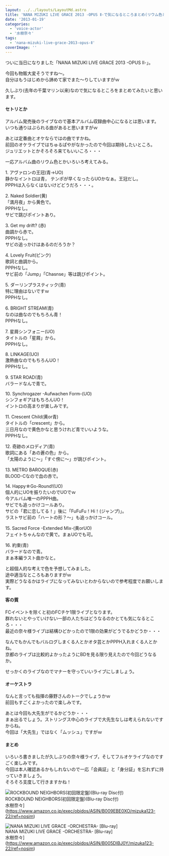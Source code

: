 ```yaml
---
layout: ../../layouts/LayoutMd.astro
title: 'NANA MIZUKI LIVE GRACE 2013 -OPUS Ⅱ-で気になるところまとめ(リウム色とかいろいろ)'
date: '2013-01-19'
categories:
  - 'voice-actor'
  - '水樹奈々'
tags:
  - 'nana-mizuki-live-grace-2013-opus-Ⅱ'
coverImage: ''
---
```


ついに当日になりました「NANA MIZUKI LIVE GRACE 2013 -OPUS Ⅱ-」。

今回も物販大変そうですね～。  
自分はもうはじめから諦めて家でまた～りしていますがｗ

久しぶり(去年の千葉マリン以来)なので気になるところをまとめてみたいと思います。

#### セトリとか

アルバム発売後のライブなので基本アルバム収録曲中心になるとは思います。  
いつも通りはぶられる曲があると思いますがｗ

あとは定番曲とオケならではの曲ですかね。  
前回のオケライブではちゅるぱやがなかったので今回は期待したいところ。  
ジュリエットとかそろそろ来てもいいころ・・・

一応アルバム曲のリウム色とかいろいろ考えてみる。

1\. アヴァロンの王冠(青→UO)  
静かなイントロは青， テンポが早くなったらUOかなぁ。王冠だし。  
PPPHは入らなくはないけどどうだろ・・・。

2\. Naked Soldier(黄)    
「満月夜」から黄色で。  
PPPHなし。   
サビで跳びポイントあり。

3\. Get my drift? (赤)  
曲調から赤で。  
PPPHなし。  
サビの追っかけはあるのだろうか？

4\. Lovely Fruit(ピンク)  
歌詞と曲調から。  
PPPHなし。  
サビ前の「Jump」「Chasnse」等は跳びポイント。

5\. ダーリンプラスティック(青)  
特に理由はないですｗ  
PPPHなし。

6\. BRIGHT STREAM(青)  
なのは曲なのでもちろん青！  
PPPHなし。

7\. 星屑シンフォニー(UO)  
タイトルの「星屑」から。  
PPPHなし。

8\. LINKAGE(UO)  
激熱曲なのでもちろんUO！  
PPPHなし。

9\. STAR ROAD(青)   
バラードなんで青で。

10\. Synchrogazer -Aufwachen Form-(UO)  
シンフォギアはもちろんUO！  
イントロの高まりが楽しみです。

11\. Crescent Child(黄or青)  
タイトルの「crescent」から。  
三日月なので黄色かなと思うけれど青でいいような。  
PPPHなし。

12\. 奇跡のメロディア(青)  
歌詞にある「あの蒼の色」から。  
「太陽のように～」「すぐ傍に～」が跳びポイント。

13\. METRO BAROQUE(赤)  
BLOOD-Cなので血の赤で。

14\. Happy☆Go-Round!(UO)  
個人的にUOを振りたいのでUOでｗ  
今アルバム唯一のPPPH曲。  
サビでも追っかけコールあり。  
サビの「君に恋してる！」後に「FuFuFu！Hi！(ジャンプ)」。  
ラストサビ前の「ハートの形？～」も追っかけコール。

15\. Sacred Force -Extended Mix-(黄orUO)  
フェイトちゃんなので黄で。まぁUOでも可。

16\. 約束(青)  
バラードなので青。  
まぁ本編ラスト曲かなと。

と超個人的な考えで色を予想してみました。  
途中適当なところもありますがｗ  
実際どうなるかはライブになってみないとわからないので参考程度でお願いします。

#### 客の質

FCイベントを除くと初のFCチケ1限ライブとなります。  
群れないとやっていけない一部の人たちはどうなるのかとても気になるところ・・・  
最近の奈々様ライブは結構ひどかったので1限の効果がどうでるかどうか・・・

なんでもかんでもバルログしまくる人とかオタ芸とかPPPH入れまくる人とかね。  
京都のライブは比較的よかったようにBDを見る限り見えたので今回どうなるか。

せっかくのライブなのでマナーを守っていいライブにしましょう。

#### オーケストラ

なんと言っても指揮の藤野さんのトークでしょうかｗ  
前回もすごくよかったので楽しみです。

あとは今回も大先生がでるかどうか・・・  
まぁ出るでしょう。ストリングス中心のライブで大先生なしは考えられないですからね。  
今回は「大先生」ではなく「ムッシュ」ですがｗ

#### まとめ

いろいろ書きましたが久しぶりの奈々様ライブ，そしてフルオケライブなのですごく楽しみです。  
今回は本人確認あるかもしれないので一応「会員証」と「身分証」を忘れずに持っていきましょう。  
そろそろ支度して行きますかね！

![ROCKBOUND NEIGHBORS(初回限定盤)(Blu-ray Disc付)](/archive/images/51Dj7RYbVqL._SL160_.jpg)  
ROCKBOUND NEIGHBORS(初回限定盤)(Blu-ray Disc付)  
水樹奈々](https://www.amazon.co.jp/exec/obidos/ASIN/B009EBE0XO/mizuka123-22/ref=nosim)

![NANA MIZUKI LIVE GRACE -ORCHESTRA- [Blu-ray]](/archive/images/519D-xmSzmL._SL160_.jpg)  
NANA MIZUKI LIVE GRACE -ORCHESTRA- \[Blu-ray\]  
水樹奈々](https://www.amazon.co.jp/exec/obidos/ASIN/B005DIBJ0Y/mizuka123-22/ref=nosim)
